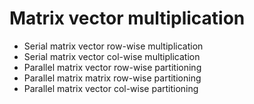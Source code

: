 # Matrix vector multiplication

- Serial matrix vector row-wise multiplication
- Serial matrix vector col-wise multiplication
- Parallel matrix vector row-wise partitioning
- Parallel matrix matrix row-wise partitioning
- Parallel matrix vector col-wise partitioning
